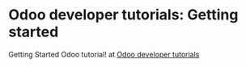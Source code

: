 # Odoo developer tutorials: Getting started

Getting Started Odoo tutorial! at [Odoo developer tutorials](https://www.odoo.com/documentation/16.0/developer/tutorials/getting_started.html)
